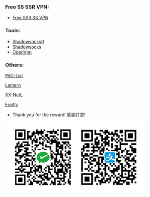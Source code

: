 ### Free SS SSR VPN:
- [Free SSR SS VPN](/Over-The-Wall/tree/master/Free-SS-SSR-VPN.md)

### Tools:

- [ShadowsocksR](/Over-The-Wall/tree/master/Tools/ShadowsocksR)
- [Shadowsocks](/Over-The-Wall/tree/master/Tools/Shadowsocks)  
- [OpenVpn](/Over-The-Wall/tree/master/Tools/OpenVpn) 

### Others:

[PAC-List](/Over-The-Wall/blob/master/pac.txt)

[Lantern](https://github.com/getlantern/lantern)

[XX-NetL](https://github.com/XX-net/XX-Net)

[Firefly](https://github.com/yinghuocho/firefly-proxy) 


- Thank you for the reward! 感谢打赏!

![](image/wechatAndAliPay.png) 
